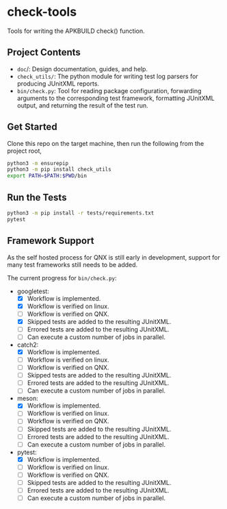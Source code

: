 # check-tools

Tools for writing the APKBUILD check() function.

## Project Contents

- `doc`/:         Design documentation, guides, and help.
- `check_utils/`: The python module for writing test log parsers for producing
                  JUnitXML reports.
- `bin/check.py`: Tool for reading package configuration, forwarding arguments
                  to the corresponding test framework, formatting JUnitXML
                  output, and returning the result of the test run.

## Get Started

Clone this repo on the target machine, then run the following from the project
root,

```bash
python3 -m ensurepip
python3 -m pip install check_utils
export PATH=$PATH:$PWD/bin
```

## Run the Tests
```bash
python3 -m pip install -r tests/requirements.txt
pytest
```

## Framework Support

As the self hosted process for QNX is still early in development, support for
many test frameworks still needs to be added.

The current progress for `bin/check.py`:
- googletest:
  - [x] Workflow is implemented.
  - [x] Workflow is verified on linux.
  - [ ] Workflow is verified on QNX.
  - [x] Skipped tests are added to the resulting JUnitXML.
  - [ ] Errored tests are added to the resulting JUnitXML.
  - [ ] Can execute a custom number of jobs in parallel.
- catch2:
  - [x] Workflow is implemented.
  - [ ] Workflow is verified on linux.
  - [ ] Workflow is verified on QNX.
  - [ ] Skipped tests are added to the resulting JUnitXML.
  - [ ] Errored tests are added to the resulting JUnitXML.
  - [ ] Can execute a custom number of jobs in parallel.
- meson:
  - [x] Workflow is implemented.
  - [ ] Workflow is verified on linux.
  - [ ] Workflow is verified on QNX.
  - [ ] Skipped tests are added to the resulting JUnitXML.
  - [ ] Errored tests are added to the resulting JUnitXML.
  - [ ] Can execute a custom number of jobs in parallel.
- pytest:
  - [x] Workflow is implemented.
  - [ ] Workflow is verified on linux.
  - [ ] Workflow is verified on QNX.
  - [ ] Skipped tests are added to the resulting JUnitXML.
  - [ ] Errored tests are added to the resulting JUnitXML.
  - [ ] Can execute a custom number of jobs in parallel.

